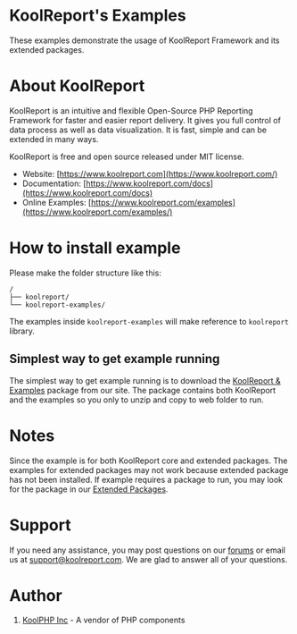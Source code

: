 # KoolReport's Examples

These examples demonstrate the usage of KoolReport Framework and its extended packages.

# About KoolReport

KoolReport is an intuitive and flexible Open-Source PHP Reporting Framework for faster and easier report delivery. It gives you full control of data process as well as data visualization. It is fast, simple and can be extended in many ways.

KoolReport is free and open source released under MIT license.

* Website: [https://www.koolreport.com](https://www.koolreport.com/)
* Documentation: [https://www.koolreport.com/docs](https://www.koolreport.com/docs)  
* Online Examples: [https://www.koolreport.com/examples](https://www.koolreport.com/examples/)

# How to install example

Please make the folder structure like this:

```
/
├── koolreport/
└── koolreport-examples/
```

The examples inside `koolreport-examples` will make reference to `koolreport` library.

## Simplest way to get example running

The simplest way to get example running is to download the [KoolReport & Examples](https://www.koolreport.com/getting-started/#download) package from our site. The package contains both KoolReport and the examples so you only to unzip and copy to web folder to run.

# Notes

Since the example is for both KoolReport core and extended packages. The examples for extended packages may not work because extended package has not been installed. If example requires a package to run, you may look for the package in our [Extended Packages](https://www.koolreport.com/packages).

# Support

If you need any assistance, you may post questions on our [forums](https://www.koolreport.com/forum/topics) or email us at [support@koolreport.com](mailto:support@koolreport.com). We are glad to answer all of your questions.

# Author
1. [KoolPHP Inc](https://www.koolphp.net) - A vendor of PHP components
